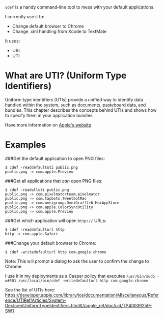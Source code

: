 
`cdef` is a handy command-line tool to mess with your default applications.

I currently use it to:
- Change default browser to Chrome
- Change .xml handling from Xcode to TextMate

It uses: 
- URL
- UTI

# What are UTI? (Uniform Type Identifiers)

Uniform type identifiers (UTIs) provide a unified way to identify data handled within the system, such as documents, pasteboard data, and bundles. This chapter describes the concepts behind UTIs and shows how to specify them in your application bundles.

Have more information on [Apple's website](https://developer.apple.com/library/ios/documentation/FileManagement/Conceptual/understanding_utis/understand_utis_conc/understand_utis_conc.html#//apple_ref/doc/uid/TP40001319-CH202-CHDHIJDE)



# Examples

###Get the default application to open PNG files:
```
$ cdef -readdefaultuti public.png
public.png -> com.apple.Preview
```

###Get all applications that *can* open PNG files:
```
$ cdef -readalluti public.png
public.png -> com.pixelmatorteam.pixelmator
public.png -> com.tapbots.TweetbotMac
public.png -> com.omnigroup.OmniGraffle6.MacAppStore
public.png -> com.apple.ColorSyncUtility
public.png -> com.apple.Preview
```

###Get which application will open `http://` URLs:
```
$ cdef -readdefaulturl http
http -> com.apple.Safari
```

###Change your default browser to Chrome:
```
$ cdef -writedefaulturl http com.google.chrome
```
Note: This will prompt a dialog to ask the user to confirm the change to Chrome.

I use it in my deployments as a Casper policy that executes `/usr/bin/sudo -u#501 /usr/local/bin/cdef -writedefaulturl http com.google.chrome`

See the list of UTIs here: https://developer.apple.com/library/ios/documentation/Miscellaneous/Reference/UTIRef/Articles/System-DeclaredUniformTypeIdentifiers.html#//apple_ref/doc/uid/TP40009259-SW1
